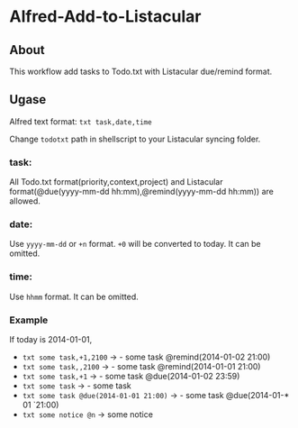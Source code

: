 Alfred-Add-to-Listacular
========================

## About
This workflow add tasks to Todo.txt with Listacular due/remind format.

## Ugase
Alfred text format:
`txt task,date,time`

Change `todotxt` path in shellscript to your Listacular syncing folder.

### task:
All Todo.txt format(priority,context,project) and Listacular format(@due(yyyy-mm-dd hh:mm),@remind(yyyy-mm-dd hh:mm)) are allowed.

### date:
Use `yyyy-mm-dd` or `+n` format. `+0` will be converted to today.
It can be omitted.

### time:
Use `hhmm` format.
It can be omitted.

### Example
If today is 2014-01-01,

* `txt some task,+1,2100` -> - some task @remind(2014-01-02 21:00)
* `txt some task,,2100` -> - some task @remind(2014-01-01 21:00)
* `txt some task,+1` -> - some task @due(2014-01-02 23:59)
* `txt some task` -> - some task
* `txt some task @due(2014-01-01 21:00)` -> - some task @due(2014-01-* 01 `21:00)
* `txt some notice @n` -> some notice

